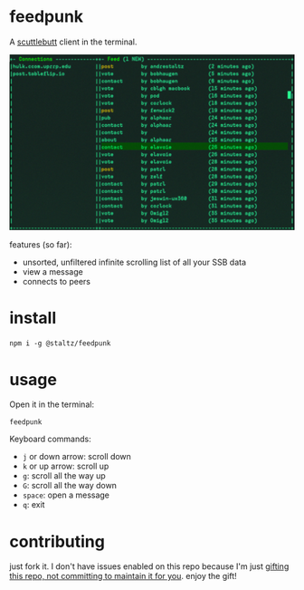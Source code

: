 # feedpunk

A [scuttlebutt](https://www.scuttlebutt.nz) client in the terminal.

![screenshot](./screenshot.png)

features (so far):

* unsorted, unfiltered infinite scrolling list of all your SSB data
* view a message
* connects to peers

# install

`npm i -g @staltz/feedpunk`

# usage

Open it in the terminal:

```
feedpunk
```

Keyboard commands:

* `j` or down arrow: scroll down
* `k` or up arrow: scroll up
* `g`: scroll all the way up
* `G`: scroll all the way down
* `space`: open a message
* `q`: exit

# contributing

just fork it. I don't have issues enabled on this repo because I'm just [gifting this repo, not committing to maintain it for you](https://staltz.com/open-source-without-maintainers.html). enjoy the gift!
